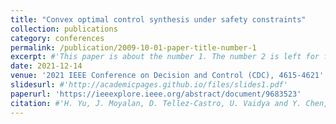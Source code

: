 ```yaml
---
title: "Convex optimal control synthesis under safety constraints"
collection: publications
category: conferences
permalink: /publication/2009-10-01-paper-title-number-1
excerpt: #'This paper is about the number 1. The number 2 is left for future work.'
date: 2021-12-14
venue: '2021 IEEE Conference on Decision and Control (CDC), 4615-4621'
slidesurl: #'http://academicpages.github.io/files/slides1.pdf'
paperurl: 'https://ieeexplore.ieee.org/abstract/document/9683523'
citation: #'H. Yu, J. Moyalan, D. Tellez-Castro, U. Vaidya and Y. Chen, "Convex Optimal Control Synthesis Under Safety Constraints," 2021 IEEE Conference on Decision and Control (CDC), Austin, TX, USA, pp. 4615-4621.'
---
```

